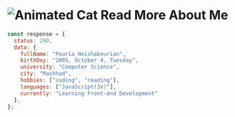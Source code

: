 # ![Animated Cat]([https://iconarchive.com/download/i94225/Flat-Icon-Design/Cat-icon.ico](https://www.flaticon.com/free-animated-icon/cat_10606339?term=cat&page=1&position=14&origin=search&related_id=10606339)) Read More About Me
```javascript
const response = {
  status: 200,
  data: {
    fullName: "Pouria Neishabourian",
    birthDay: "2005, October 4, Tuesday",
    university: "Computer Science",
    city: "Mashhad",
    hobbies: ["coding", "reading"],
    languages: ["JavaScript(3x)"],
    currently: "Learning Front-end Development"
  },
};
